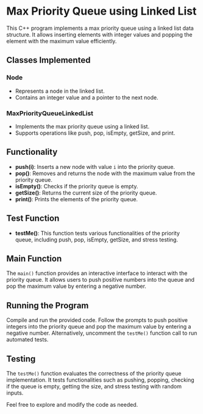 # Max Priority Queue using Linked List

This C++ program implements a max priority queue using a linked list data structure. It allows inserting elements with integer values and popping the element with the maximum value efficiently.

## Classes Implemented

### Node
- Represents a node in the linked list.
- Contains an integer value and a pointer to the next node.

### MaxPriorityQueueLinkedList
- Implements the max priority queue using a linked list.
- Supports operations like push, pop, isEmpty, getSize, and print.

## Functionality

- **push(i)**: Inserts a new node with value `i` into the priority queue.
- **pop()**: Removes and returns the node with the maximum value from the priority queue.
- **isEmpty()**: Checks if the priority queue is empty.
- **getSize()**: Returns the current size of the priority queue.
- **print()**: Prints the elements of the priority queue.

## Test Function

- **testMe()**: This function tests various functionalities of the priority queue, including push, pop, isEmpty, getSize, and stress testing.

## Main Function

The `main()` function provides an interactive interface to interact with the priority queue. It allows users to push positive numbers into the queue and pop the maximum value by entering a negative number.

## Running the Program

Compile and run the provided code. Follow the prompts to push positive integers into the priority queue and pop the maximum value by entering a negative number. Alternatively, uncomment the `testMe()` function call to run automated tests.

## Testing

The `testMe()` function evaluates the correctness of the priority queue implementation. It tests functionalities such as pushing, popping, checking if the queue is empty, getting the size, and stress testing with random inputs.

Feel free to explore and modify the code as needed.
